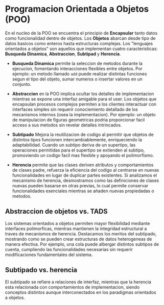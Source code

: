 # Programacion Orientada a Objetos (POO)

En el nucleo de la POO se encuentra el principio de **Encapsular** tanto datos como funcionalidad dentro de objetos. Los **Objetos** abarcan desde tipo de datos basicos como enteros hasta estructuras complejas. Los "lenguajes orientados a objetos" son aquellos que implementan cuatro caracteristicas: **Busqueda Dinamica**, **Abstraccion**, **Subtipad** y **Herencia**.

* **Busqueda Dinamica** permite la seleccion de metodos durante la ejecucion, fomentando interacciones flexibles entre objetos. Por ejemplo: un metodo llamado `add` puede realizar distintas funciones segun el tipo del objeto, sumar numeros o insertar valores en un conjunto.

* **Abstraccion** en la POO implica ocultar los detalles de implementacion mientras se expone una interfaz amigable para el user. Los objetos que encapsulan procesos complejos permiten a los clientes interactuar con interfaces simples sin requerir conociemiento detallado de los mecanismos internos (osea la implementacion). Por ejemplo: un objeto de manipulacion de figuras geometricas podria proporcionar facil acceso a sus metodos sin revelar detalles intrincados.

* **Subtipado** Mejora la reutilizacion de codigo al permitir que objetos de distintos tipos funcionen intercambiablemente, enriqueciendo la adaptabilidad. Cuando un subtipo deriva de un supertipo, las operaciones permitidas para el supertipo se extienden al subtipo, promoviendo un codigo facil mas flexible y apoyando el polimorfismo.

* **Herencia** permite que las clases deriven atributos y comportamientos de clases padre, refuerza la eficiencia del codigo al centrarse en nuevas funcionalidades en lugar de duplicar partes existentes. Si analizamos el mecanismo de herencia, desmostramos como las definiciones de clases nuevas pueden basarse en otras previas, lo cual permite conservar funcionalidades esenciales mientras se añaden nuevas propiedadas o metodos.

## Abstraccion de objetos vs. TADS

Los sistemas orientados a objetos permiten mayor flexibilidad mediante interfaces polimorficas, mientras mantienen la integridad estructural a traves de mecanismos de herencia. Destacamos los meritos del subtipado, mostrando como se pueden crear estructuras de datos heterogeneas de manera efectiva. Por ejemplo, una cola puede albergar distintos subtipos de cuenta, cumpliendo las funcionalidades necesarias sin requerir modificaciones fundamentales del sistema.

## Subtipado vs. herencia

El subtipado se refiere a relaciones de interfaz, mientras que la herencia esta relacionada con comportamientos de implementacion, siendo conceptos distintos aunque interconectados en los paradigmas orientados a objetos.


